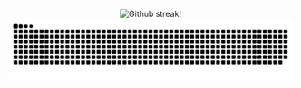 <!-- [![Martellato's GitHub stats-Dark](https://github-readme-stats.vercel.app/api?username=martellato&hide=stars,issues&count_private=true&show_icons=true&theme=dark#gh-dark-mode-only&include_all_commits=true)](https://github.com/anuraghazra/github-readme-stats#gh-dark-mode-only)
[![Martellato's GitHub stats-Light](https://github-readme-stats.vercel.app/api?username=martellato&hide=stars,issues&count_private=true&show_icons=true&include_all_commits=true&theme=default#gh-light-mode-only)](https://github.com/anuraghazra/github-readme-stats#gh-light-mode-only) -->

<p align="center">
  <picture>
    <source media="(prefers-color-scheme: dark)" srcset="https://github-readme-streak-stats.herokuapp.com/?user=martellato&theme=github-dark">
    <img alt="Github streak!" src="https://github-readme-streak-stats.herokuapp.com/?user=martellato&theme=github-light">
  </picture>
  <picture>
    <source media="(prefers-color-scheme: dark)" srcset="https://github.com/martellato/martellato/blob/output/github-contribution-grid-snake-halloween-dark.svg">
    <img alt="Github streak!" src="https://github.com/martellato/martellato/blob/output/github-contribution-grid-snake-halloween.svg">
  </picture>
</p>

<!-- ![Snake animation](https://github.com/martellato/martellato/blob/output/github-contribution-snake.svg) -->

<!-- ![GitHub Snake Light](https://github.com/martellato/martellato/blob/output/github-contribution-grid-snake.svg#gh-light-mode-only)
![GitHub Snake Dark](https://github.com/martellato/martellato/blob/output/github-contribution-grid-snake-dark.svg?palette=github-dark#gh-dark-mode-only) -->

<!--
**martellato/martellato** is a ✨ _special_ ✨ repository because its `README.md` (this file) appears on your GitHub profile.

Here are some ideas to get you started:

- 🔭 I’m currently working on ...
- 🌱 I’m currently learning ...
- 👯 I’m looking to collaborate on ...
- 🤔 I’m looking for help with ...
- 💬 Ask me about ...
- 📫 How to reach me: ...
- 😄 Pronouns: ...
- ⚡ Fun fact: ...
-->
